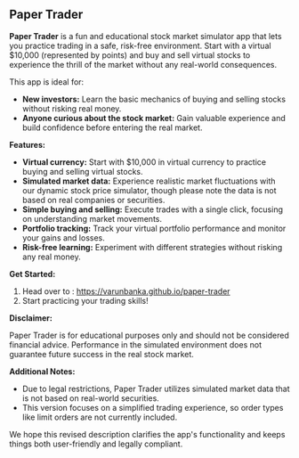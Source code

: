 ## Paper Trader

**Paper Trader** is a fun and educational stock market simulator app that lets you practice trading in a safe, risk-free environment. Start with a virtual $10,000 (represented by points) and buy and sell virtual stocks to experience the thrill of the market without any real-world consequences. 

This app is ideal for:

* **New investors:** Learn the basic mechanics of buying and selling stocks without risking real money.
* **Anyone curious about the stock market:** Gain valuable experience and build confidence before entering the real market.

**Features:**

* **Virtual currency:** Start with $10,000 in virtual currency to practice buying and selling virtual stocks.
* **Simulated market data:** Experience realistic market fluctuations with our dynamic stock price simulator, though please note the data is not based on real companies or securities.
* **Simple buying and selling:** Execute trades with a single click, focusing on understanding market movements.
* **Portfolio tracking:** Track your virtual portfolio performance and monitor your gains and losses.
* **Risk-free learning:** Experiment with different strategies without risking any real money.

**Get Started:**

1. Head over to : https://varunbanka.github.io/paper-trader
2. Start practicing your trading skills!

**Disclaimer:**

Paper Trader is for educational purposes only and should not be considered financial advice. Performance in the simulated environment does not guarantee future success in the real stock market.

**Additional Notes:**

* Due to legal restrictions, Paper Trader utilizes simulated market data that is not based on real-world securities.
* This version focuses on a simplified trading experience, so order types like limit orders are not currently included.

We hope this revised description clarifies the app's functionality and keeps things both user-friendly and legally compliant.
